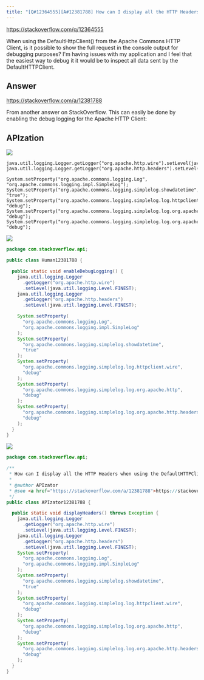 ```yaml
---
title: "[Q#12364555][A#12381788] How can I display all the HTTP Headers when using the DefaultHTTPClient?"
---
```


https://stackoverflow.com/q/12364555

When using the DefaultHttpClient() from the Apache Commons HTTP Client, is it possible to show the full request in the console output for debugging purposes?
I&#x27;m having issues with my application and I feel that the easiest way to debug it it would be to inspect all data sent by the DefaultHTTPClient.

## Answer

https://stackoverflow.com/a/12381788

From another answer on StackOverflow. This can easily be done by enabling the debug logging for the Apache HTTP Client:

## APIzation

<div class="code-3columns-row">

<div class="code-3columns-column">

<div><img src="/stackoverflow.png" /></div>

```plain
java.util.logging.Logger.getLogger("org.apache.http.wire").setLevel(java.util.logging.Level.FINEST);
java.util.logging.Logger.getLogger("org.apache.http.headers").setLevel(java.util.logging.Level.FINEST);

System.setProperty("org.apache.commons.logging.Log", "org.apache.commons.logging.impl.SimpleLog");
System.setProperty("org.apache.commons.logging.simplelog.showdatetime", "true");
System.setProperty("org.apache.commons.logging.simplelog.log.httpclient.wire", "debug");
System.setProperty("org.apache.commons.logging.simplelog.log.org.apache.http", "debug");
System.setProperty("org.apache.commons.logging.simplelog.log.org.apache.http.headers", "debug");
```

</div>

<div class="code-3columns-column">

<div><img src="/human.png" /></div>

```java
package com.stackoverflow.api;

public class Human12381788 {

  public static void enableDebugLogging() {
    java.util.logging.Logger
      .getLogger("org.apache.http.wire")
      .setLevel(java.util.logging.Level.FINEST);
    java.util.logging.Logger
      .getLogger("org.apache.http.headers")
      .setLevel(java.util.logging.Level.FINEST);

    System.setProperty(
      "org.apache.commons.logging.Log",
      "org.apache.commons.logging.impl.SimpleLog"
    );
    System.setProperty(
      "org.apache.commons.logging.simplelog.showdatetime",
      "true"
    );
    System.setProperty(
      "org.apache.commons.logging.simplelog.log.httpclient.wire",
      "debug"
    );
    System.setProperty(
      "org.apache.commons.logging.simplelog.log.org.apache.http",
      "debug"
    );
    System.setProperty(
      "org.apache.commons.logging.simplelog.log.org.apache.http.headers",
      "debug"
    );
  }
}

```

</div>

<div class="code-3columns-column">

<div><img src="/apizator.png" /></div>

```java
package com.stackoverflow.api;

/**
 * How can I display all the HTTP Headers when using the DefaultHTTPClient?
 *
 * @author APIzator
 * @see <a href="https://stackoverflow.com/a/12381788">https://stackoverflow.com/a/12381788</a>
 */
public class APIzator12381788 {

  public static void displayHeaders() throws Exception {
    java.util.logging.Logger
      .getLogger("org.apache.http.wire")
      .setLevel(java.util.logging.Level.FINEST);
    java.util.logging.Logger
      .getLogger("org.apache.http.headers")
      .setLevel(java.util.logging.Level.FINEST);
    System.setProperty(
      "org.apache.commons.logging.Log",
      "org.apache.commons.logging.impl.SimpleLog"
    );
    System.setProperty(
      "org.apache.commons.logging.simplelog.showdatetime",
      "true"
    );
    System.setProperty(
      "org.apache.commons.logging.simplelog.log.httpclient.wire",
      "debug"
    );
    System.setProperty(
      "org.apache.commons.logging.simplelog.log.org.apache.http",
      "debug"
    );
    System.setProperty(
      "org.apache.commons.logging.simplelog.log.org.apache.http.headers",
      "debug"
    );
  }
}

```

</div>

</div>